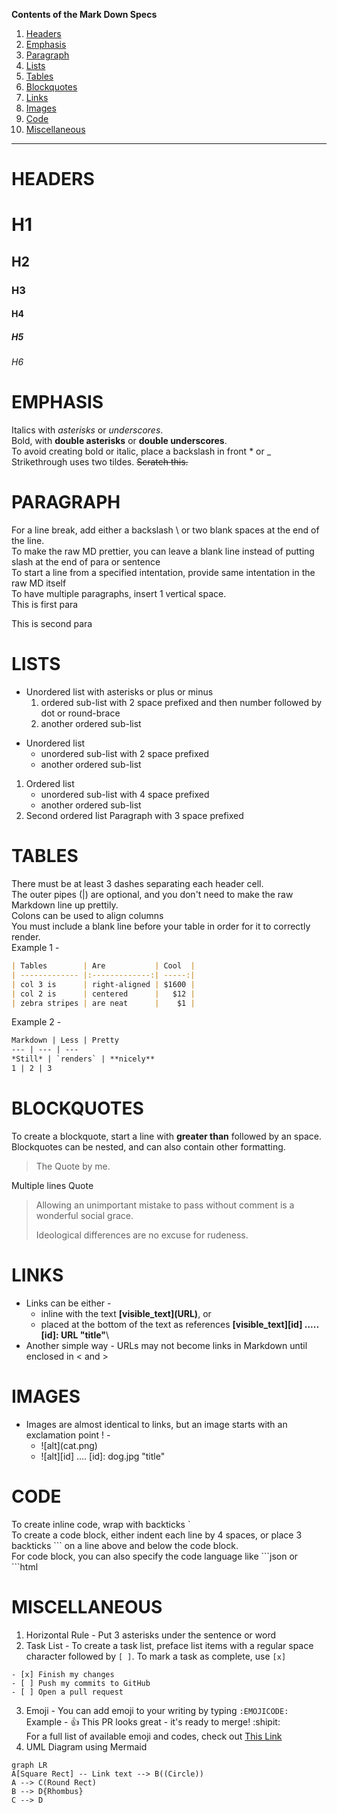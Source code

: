 **Contents of the Mark Down Specs**
  1. [Headers](#headers)
  2. [Emphasis](#emphasis)
  3. [Paragraph](#paragraph)
  4. [Lists](#lists)
  5. [Tables](#tables)
  6. [Blockquotes](#blockquotes)
  7. [Links](#links)
  8. [Images](#images)
  9. [Code](#code)
  10. [Miscellaneous](#miscellaneous)
***  
# HEADERS
# H1
## H2
### H3
#### H4
##### H5
###### H6
# EMPHASIS
Italics with *asterisks* or _underscores_.\
Bold, with **double asterisks** or __double underscores__.\
To avoid creating bold or italic, place a backslash in front \* or \_\
Strikethrough uses two tildes. ~~Scratch this.~~
# PARAGRAPH
For a line break, add either a backslash \ or two blank spaces at the end of the line.\
To make the raw MD prettier, you can leave a blank line instead of putting slash at the end of para or sentence\
To start a line from a specified intentation, provide same intentation in the raw MD itself\
To have multiple paragraphs, insert 1 vertical space.\
This is first para

This is second para
# LISTS
+ Unordered list with asterisks or plus or minus
  1. ordered sub-list with 2 space prefixed and then number followed by dot or round-brace
  2. another ordered sub-list
* Unordered list
  * unordered sub-list with 2 space prefixed
  * another ordered sub-list
1. Ordered list
    - unordered sub-list with 4 space prefixed
    - another ordered sub-list
2. Second ordered list
   Paragraph with 3 space prefixed
# TABLES
There must be at least 3 dashes separating each header cell.\
The outer pipes (|) are optional, and you don't need to make the raw Markdown line up prettily.\
Colons can be used to align columns\
You must include a blank line before your table in order for it to correctly render.\
Example 1 -
```markdown
| Tables        | Are           | Cool  |
| ------------- |:-------------:| -----:|
| col 3 is      | right-aligned | $1600 |
| col 2 is      | centered      |   $12 |
| zebra stripes | are neat      |    $1 |
```
Example 2 -
```markdown
Markdown | Less | Pretty
--- | --- | ---
*Still* | `renders` | **nicely**
1 | 2 | 3
```
# BLOCKQUOTES
To create a blockquote, start a line with __greater than__ followed by an space.\
Blockquotes can be nested, and can also contain other formatting.
> The Quote by me.

Multiple lines Quote
> Allowing an unimportant mistake to pass without comment is a wonderful social grace.
>
> Ideological differences are no excuse for rudeness.
# LINKS
- Links can be either -
  - inline with the text **\[visible_text](URL)**, or 
  - placed at the bottom of the text as references **\[visible_text]\[id] ..... \[id]: URL "title"**\
- Another simple way - URLs may not become links in Markdown until enclosed in \< and \>
# IMAGES
- Images are almost identical to links, but an image starts with an exclamation point ! -
  - !\[alt](cat.png)
  - !\[alt]\[id] .... \[id]: dog.jpg "title"
# CODE
To create inline code, wrap with backticks \`\
To create a code block, either indent each line by 4 spaces, or place 3 backticks \`\`\` on a line above and below the code block.\
For code block, you can also specify the code language like \`\`\`json or \`\`\`html
# MISCELLANEOUS
1. Horizontal Rule - Put 3 asterisks under the sentence or word
2. Task List - To create a task list, preface list items with a regular space character followed by `[ ]`. To mark a task as complete, use `[x]`
```
- [x] Finish my changes
- [ ] Push my commits to GitHub
- [ ] Open a pull request
```
3. Emoji - You can add emoji to your writing by typing `:EMOJICODE:`\
   Example - :+1: This PR looks great - it's ready to merge! :shipit:\
   For a full list of available emoji and codes, check out [This Link](http://emoji-cheat-sheet.com/)
4. UML Diagram using Mermaid
```mermaid
graph LR
A[Square Rect] -- Link text --> B((Circle))
A --> C(Round Rect)
B --> D{Rhombus}
C --> D
```
